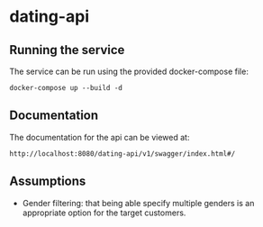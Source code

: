 # dating-api

## Running the service
The service can be run using the provided docker-compose file: 
```
docker-compose up --build -d
```

## Documentation
The documentation for the api can be viewed at:
```
http://localhost:8080/dating-api/v1/swagger/index.html#/
```

## Assumptions
- Gender filtering: that being able specify multiple genders is an appropriate option for the target customers.
